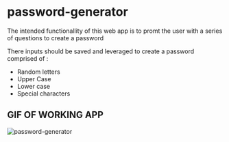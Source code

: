 # password-generator


The intended functionallity of this web app is to promt the user with a series of questions to create a password 

There inputs should be saved and leveraged to create a password comprised of :

 - Random letters
 - Upper Case
 - Lower case 
 - Special characters  

 ## GIF OF WORKING APP
![password-generator](./Assets/read-me/password-generator.gif)